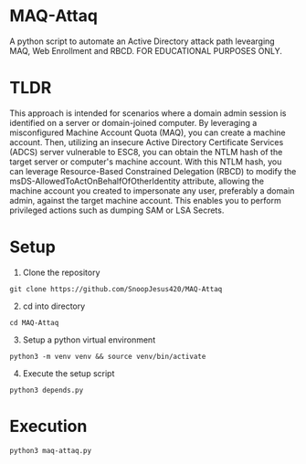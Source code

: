 # MAQ-Attaq
A python script to automate an Active Directory attack path levearging MAQ, Web Enrollment and RBCD. FOR EDUCATIONAL PURPOSES ONLY.

# TLDR
This approach is intended for scenarios where a domain admin session is identified on a server or domain-joined computer. By leveraging a misconfigured Machine Account Quota (MAQ), you can create a machine account. Then, utilizing an insecure Active Directory Certificate Services (ADCS) server vulnerable to ESC8, you can obtain the NTLM hash of the target server or computer's machine account. With this NTLM hash, you can leverage Resource-Based Constrained Delegation (RBCD) to modify the msDS-AllowedToActOnBehalfOfOtherIdentity attribute, allowing the machine account you created to impersonate any user, preferably a domain admin, against the target machine account. This enables you to perform privileged actions such as dumping SAM or LSA Secrets.

# Setup

  1. Clone the repository
  ```
  git clone https://github.com/SnoopJesus420/MAQ-Attaq
  ```

  2. cd into directory
  ```
  cd MAQ-Attaq
  ```
  3. Setup a python virtual environment
  ```
  python3 -m venv venv && source venv/bin/activate
  ```
  4. Execute the setup script
  ```
  python3 depends.py
  ```

# Execution
```
python3 maq-attaq.py
```
